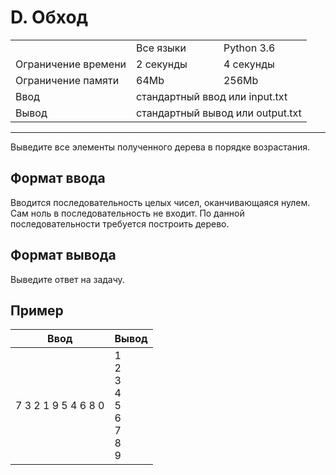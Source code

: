 # D. Обход

<table>
  <tr>
  <td></td>
    <td>Все языки</td>
    <td>Python 3.6</td>
  </tr>
  <tr>
  	<td>Ограничение времени</td>
  	<td>2 секунды</td>
    <td>4 секунды</td>
  </tr>
  <tr>
  	<td>Ограничение памяти</td>
  	<td>64Mb</td>
    <td>256Mb</td>
  </tr>
  <tr>
  	<td>Ввод</td>
  	<td colspan = "2">стандартный ввод или input.txt</td>
  </tr>
  <tr>
  	<td>Вывод</td>
  	<td colspan = "2">стандартный вывод или output.txt</td>
  </tr>
</table>

---
Выведите все элементы полученного дерева в порядке возрастания.

## Формат ввода

Вводится последовательность целых чисел, оканчивающаяся нулем. Сам ноль в последовательность не входит. По данной последовательности требуется построить дерево.

## Формат вывода

Выведите ответ на задачу.

## Пример

|Ввод|Вывод|
|---|---|
|7 3 2 1 9 5 4 6 8 0|1<br>2<br>3<br>4<br>5<br>6<br>7<br>8<br>9|
